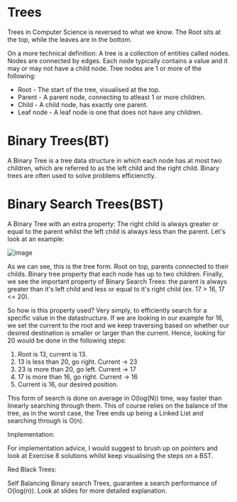 # Trees

Trees in Computer Science is reversed to what we know. The Root sits at the top, while the leaves are in the bottom.

On a more technical definition:
A tree is a collection of entities called nodes. Nodes are connected by edges. Each node typically contains a value and it may or may not have a child node. Tree nodes are 1 or more of the following:
* Root - The start of the tree, visualised at the top.
* Parent - A parent node, connecting to atleast 1 or more children.
* Child - A child node, has exactly one parent.
* Leaf node - A leaf node is one that does not have any children.

# Binary Trees(BT)

A Binary Tree is a tree data structure in which each node has at most two children, which are referred to as the left child and the right child. 
Binary trees are often used to solve problems efficienctly. 

# Binary Search Trees(BST)
A Binary Tree with an extra property:
The right child is always greater or equal to the parent whilst the left child is always less than the parent.
Let's look at an example:

![image](https://user-images.githubusercontent.com/32796571/113524372-7da8e180-95ae-11eb-96eb-66efb25aea2d.png)

As we can see, this is the tree form. Root on top, parents connected to their childs. Binary tree property that each node has up to two children.
Finally, we see the important property of Binary Search Trees: the parent is always greater than it's left child and less or equal to it's right child (ex. 17 > 16, 17 <= 20).

So how is this property used? Very simply, to efficiently search for a specific value in the datastructure. If we are looking in our example for 16, we set the current to the root and we keep traversing based on whether our desired destination is smaller or larger than the current.
Hence, looking for 20 would be done in the following steps:
1. Root is 13, current is 13.
2. 13 is less than 20, go right. Current -> 23
3. 23 is more than 20, go left. Current -> 17
4. 17 is more than 16, go right. Current -> 16
5. Current is 16, our desired position.

This form of search is done on average in O(log(N)) time, way faster than linearly searching through them. This of course relies on the balance of the tree, as in the worst case, the Tree ends up being a Linked List and searching through is O(n).

Implementation:

For implementation advice, I would suggest to brush up on pointers and look at Exercise 8 solutions whilst keep visualising the steps on a BST.

Red Black Trees:

Self Balancing Binary search Trees, guarantee a search performance of O(log(n)). Look at slides for more detailed explanation.

